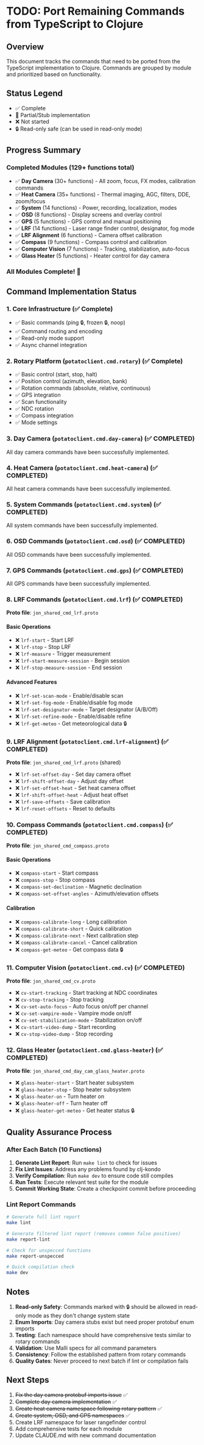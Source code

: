 # TODO: Port Remaining Commands from TypeScript to Clojure

## Overview
This document tracks the commands that need to be ported from the TypeScript implementation to Clojure. Commands are grouped by module and prioritized based on functionality.

## Status Legend
- ✅ Complete
- 🚧 Partial/Stub implementation
- ❌ Not started
- 🔒 Read-only safe (can be used in read-only mode)

## Progress Summary

### Completed Modules (129+ functions total)
- ✅ **Day Camera** (30+ functions) - All zoom, focus, FX modes, calibration commands
- ✅ **Heat Camera** (35+ functions) - Thermal imaging, AGC, filters, DDE, zoom/focus
- ✅ **System** (14 functions) - Power, recording, localization, modes
- ✅ **OSD** (8 functions) - Display screens and overlay control
- ✅ **GPS** (5 functions) - GPS control and manual positioning
- ✅ **LRF** (14 functions) - Laser range finder control, designator, fog mode
- ✅ **LRF Alignment** (6 functions) - Camera offset calibration
- ✅ **Compass** (9 functions) - Compass control and calibration
- ✅ **Computer Vision** (7 functions) - Tracking, stabilization, auto-focus
- ✅ **Glass Heater** (5 functions) - Heater control for day camera

### All Modules Complete! 🎉

## Command Implementation Status

### 1. Core Infrastructure (✅ Complete)
- ✅ Basic commands (ping 🔒, frozen 🔒, noop)
- ✅ Command routing and encoding
- ✅ Read-only mode support
- ✅ Async channel integration

### 2. Rotary Platform (`potatoclient.cmd.rotary`) (✅ Complete)
- ✅ Basic control (start, stop, halt)
- ✅ Position control (azimuth, elevation, bank)
- ✅ Rotation commands (absolute, relative, continuous)
- ✅ GPS integration
- ✅ Scan functionality
- ✅ NDC rotation
- ✅ Compass integration
- ✅ Mode settings

### 3. Day Camera (`potatoclient.cmd.day-camera`) (✅ COMPLETED)
All day camera commands have been successfully implemented.

### 4. Heat Camera (`potatoclient.cmd.heat-camera`) (✅ COMPLETED)
All heat camera commands have been successfully implemented.

### 5. System Commands (`potatoclient.cmd.system`) (✅ COMPLETED)
All system commands have been successfully implemented.

### 6. OSD Commands (`potatoclient.cmd.osd`) (✅ COMPLETED)
All OSD commands have been successfully implemented.

### 7. GPS Commands (`potatoclient.cmd.gps`) (✅ COMPLETED)
All GPS commands have been successfully implemented.

### 8. LRF Commands (`potatoclient.cmd.lrf`) (✅ COMPLETED)
**Proto file**: `jon_shared_cmd_lrf.proto`

#### Basic Operations
- ❌ `lrf-start` - Start LRF
- ❌ `lrf-stop` - Stop LRF
- ❌ `lrf-measure` - Trigger measurement
- ❌ `lrf-start-measure-session` - Begin session
- ❌ `lrf-stop-measure-session` - End session

#### Advanced Features
- ❌ `lrf-set-scan-mode` - Enable/disable scan
- ❌ `lrf-set-fog-mode` - Enable/disable fog mode
- ❌ `lrf-set-designator-mode` - Target designator (A/B/Off)
- ❌ `lrf-set-refine-mode` - Enable/disable refine
- ❌ `lrf-get-meteo` - Get meteorological data 🔒

### 9. LRF Alignment (`potatoclient.cmd.lrf-alignment`) (✅ COMPLETED)
**Proto file**: `jon_shared_cmd_lrf.proto` (shared)

- ❌ `lrf-set-offset-day` - Set day camera offset
- ❌ `lrf-shift-offset-day` - Adjust day offset
- ❌ `lrf-set-offset-heat` - Set heat camera offset
- ❌ `lrf-shift-offset-heat` - Adjust heat offset
- ❌ `lrf-save-offsets` - Save calibration
- ❌ `lrf-reset-offsets` - Reset to defaults

### 10. Compass Commands (`potatoclient.cmd.compass`) (✅ COMPLETED)
**Proto file**: `jon_shared_cmd_compass.proto`

#### Basic Operations
- ❌ `compass-start` - Start compass
- ❌ `compass-stop` - Stop compass
- ❌ `compass-set-declination` - Magnetic declination
- ❌ `compass-set-offset-angles` - Azimuth/elevation offsets

#### Calibration
- ❌ `compass-calibrate-long` - Long calibration
- ❌ `compass-calibrate-short` - Quick calibration
- ❌ `compass-calibrate-next` - Next calibration step
- ❌ `compass-calibrate-cancel` - Cancel calibration
- ❌ `compass-get-meteo` - Get compass data 🔒

### 11. Computer Vision (`potatoclient.cmd.cv`) (✅ COMPLETED)
**Proto file**: `jon_shared_cmd_cv.proto`

- ❌ `cv-start-tracking` - Start tracking at NDC coordinates
- ❌ `cv-stop-tracking` - Stop tracking
- ❌ `cv-set-auto-focus` - Auto focus on/off per channel
- ❌ `cv-set-vampire-mode` - Vampire mode on/off
- ❌ `cv-set-stabilization-mode` - Stabilization on/off
- ❌ `cv-start-video-dump` - Start recording
- ❌ `cv-stop-video-dump` - Stop recording

### 12. Glass Heater (`potatoclient.cmd.glass-heater`) (✅ COMPLETED)
**Proto file**: `jon_shared_cmd_day_cam_glass_heater.proto`

- ❌ `glass-heater-start` - Start heater subsystem
- ❌ `glass-heater-stop` - Stop heater subsystem
- ❌ `glass-heater-on` - Turn heater on
- ❌ `glass-heater-off` - Turn heater off
- ❌ `glass-heater-get-meteo` - Get heater status 🔒

## Quality Assurance Process

### After Each Batch (10 Functions)
1. **Generate Lint Report**: Run `make lint` to check for issues
2. **Fix Lint Issues**: Address any problems found by clj-kondo
3. **Verify Compilation**: Run `make dev` to ensure code still compiles
4. **Run Tests**: Execute relevant test suite for the module
5. **Commit Working State**: Create a checkpoint commit before proceeding

### Lint Report Commands
```bash
# Generate full lint report
make lint

# Generate filtered lint report (removes common false positives)
make report-lint

# Check for unspecced functions
make report-unspecced

# Quick compilation check
make dev
```

## Notes

1. **Read-only Safety**: Commands marked with 🔒 should be allowed in read-only mode as they don't change system state
2. **Enum Imports**: Day camera stubs exist but need proper protobuf enum imports
3. **Testing**: Each namespace should have comprehensive tests similar to rotary commands
4. **Validation**: Use Malli specs for all command parameters
5. **Consistency**: Follow the established pattern from rotary commands
6. **Quality Gates**: Never proceed to next batch if lint or compilation fails

## Next Steps

1. ~~Fix the day camera protobuf imports issue~~ ✅
2. ~~Complete day camera implementation~~ ✅
3. ~~Create heat camera namespace following rotary pattern~~ ✅
4. ~~Create system, OSD, and GPS namespaces~~ ✅
5. Create LRF namespace for laser rangefinder control
6. Add comprehensive tests for each module
7. Update CLAUDE.md with new command documentation
